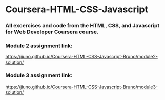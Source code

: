 # Coursera-HTML-CSS-Javascript

### All excercises and code from the HTML, CSS, and Javascript for Web Developer Coursera course.

### Module 2 assignment link:
https://jiuno.github.io/Coursera-HTML-CSS-Javascript-Bruno/module2-solution/

### Module 3 assignment link:
https://jiuno.github.io/Coursera-HTML-CSS-Javascript-Bruno/module3-solution/

